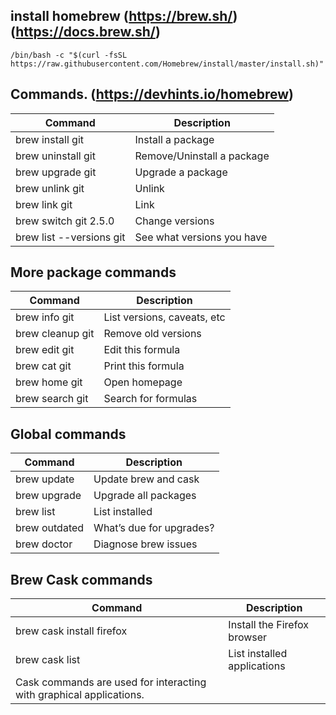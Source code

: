 install homebrew (https://brew.sh/) (https://docs.brew.sh/)
----------------

```
/bin/bash -c "$(curl -fsSL https://raw.githubusercontent.com/Homebrew/install/master/install.sh)"
```

Commands. (https://devhints.io/homebrew)
--------

| Command | Description |
| --- | --- |
| brew install git	| Install a package |
| brew uninstall git | Remove/Uninstall a package |
| brew upgrade git	| Upgrade a package |
| brew unlink git	| Unlink |
| brew link git	| Link |
| brew switch git 2.5.0	| Change versions |
| brew list --versions git	| See what versions you have |

More package commands
---------------------
| Command | Description |
| --- | --- |
|brew info git	|List versions, caveats, etc|
|brew cleanup git	|Remove old versions|
|brew edit git	|Edit this formula|
|brew cat git	|Print this formula|
|brew home git	|Open homepage|
|brew search git	|Search for formulas|

Global commands
---------------
| Command | Description |
| --- | --- |
|brew update	|Update brew and cask|
|brew upgrade	|Upgrade all packages|
|brew list	|List installed|
|brew outdated	|What’s due for upgrades?|
|brew doctor	|Diagnose brew issues|

Brew Cask commands
------------------
| Command | Description |
| --- | --- |
|brew cask install firefox	|Install the Firefox browser|
|brew cask list	|List installed applications|
|Cask commands are used for interacting with graphical applications.|

